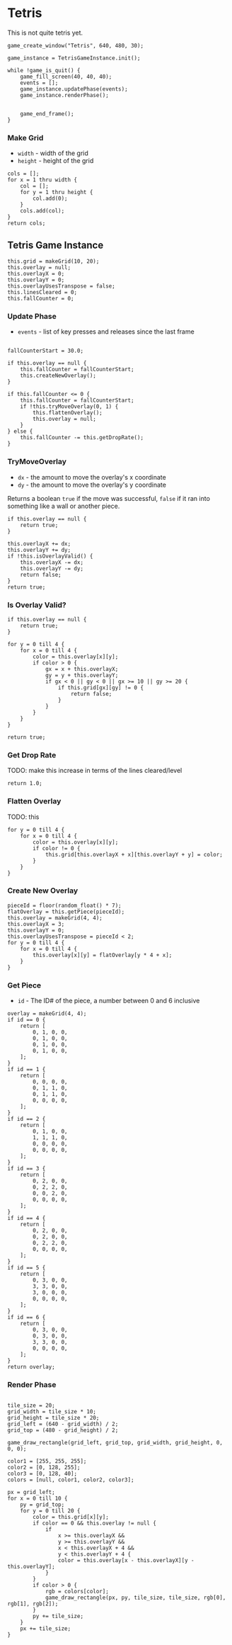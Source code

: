 # Tetris

This is not quite tetris yet.

```
game_create_window("Tetris", 640, 480, 30);

game_instance = TetrisGameInstance.init();

while !game_is_quit() {
    game_fill_screen(40, 40, 40);
    events = [];
    game_instance.updatePhase(events);
    game_instance.renderPhase();
    
    
    game_end_frame();
}
```

### Make Grid

- `width` - width of the grid
- `height` - height of the grid

```
cols = [];
for x = 1 thru width {
    col = [];
    for y = 1 thru height {
        col.add(0);
    }
    cols.add(col);
}
return cols;
```

## Tetris Game Instance

```
this.grid = makeGrid(10, 20);
this.overlay = null;
this.overlayX = 0;
this.overlayY = 0;
this.overlayUsesTranspose = false;
this.linesCleared = 0;
this.fallCounter = 0;

```

### Update Phase

- `events` - list of key presses and releases since the last frame

```

fallCounterStart = 30.0;

if this.overlay == null {
    this.fallCounter = fallCounterStart;
    this.createNewOverlay();
}

if this.fallCounter <= 0 {
    this.fallCounter = fallCounterStart;
    if !this.tryMoveOverlay(0, 1) {
        this.flattenOverlay();
        this.overlay = null;
    }
} else {
    this.fallCounter -= this.getDropRate();
}

```

### TryMoveOverlay

- `dx` - the amount to move the overlay's x coordinate
- `dy` - the amount to move the overlay's y coordinate

Returns a boolean `true` if the move was successful, `false` if it ran into something
like a wall or another piece.

```
if this.overlay == null {
    return true;
}

this.overlayX += dx;
this.overlayY += dy;
if !this.isOverlayValid() {
    this.overlayX -= dx;
    this.overlayY -= dy;
    return false;
}
return true;
```

### Is Overlay Valid?

```
if this.overlay == null {
    return true;
}

for y = 0 till 4 {
    for x = 0 till 4 {
        color = this.overlay[x][y];
        if color > 0 {
            gx = x + this.overlayX;
            gy = y + this.overlayY;
            if gx < 0 || gy < 0 || gx >= 10 || gy >= 20 {
                if this.grid[gx][gy] != 0 {
                    return false;
                }
            }
        }
    }
}

return true;
```

### Get Drop Rate

TODO: make this increase in terms of the lines cleared/level
```
return 1.0;
```

### Flatten Overlay

TODO: this
```
for y = 0 till 4 {
    for x = 0 till 4 {
        color = this.overlay[x][y];
        if color != 0 {
            this.grid[this.overlayX + x][this.overlayY + y] = color;
        }
    }
}
```

### Create New Overlay

```
pieceId = floor(random_float() * 7);
flatOverlay = this.getPiece(pieceId);
this.overlay = makeGrid(4, 4);
this.overlayX = 3;
this.overlayY = 0;
this.overlayUsesTranspose = pieceId < 2;
for y = 0 till 4 {
    for x = 0 till 4 {
        this.overlay[x][y] = flatOverlay[y * 4 + x];
    }
}
```

### Get Piece

- `id` - The ID# of the piece, a number between 0 and 6 inclusive
```
overlay = makeGrid(4, 4);
if id == 0 {
    return [
        0, 1, 0, 0,
        0, 1, 0, 0,
        0, 1, 0, 0,
        0, 1, 0, 0,
    ];
}
if id == 1 {
    return [
        0, 0, 0, 0,
        0, 1, 1, 0,
        0, 1, 1, 0,
        0, 0, 0, 0,
    ];
}
if id == 2 {
    return [
        0, 1, 0, 0,
        1, 1, 1, 0,
        0, 0, 0, 0,
        0, 0, 0, 0,
    ];
}
if id == 3 {
    return [
        0, 2, 0, 0,
        0, 2, 2, 0,
        0, 0, 2, 0,
        0, 0, 0, 0,
    ];
}
if id == 4 {
    return [
        0, 2, 0, 0,
        0, 2, 0, 0,
        0, 2, 2, 0,
        0, 0, 0, 0,
    ];
}
if id == 5 {
    return [
        0, 3, 0, 0,
        3, 3, 0, 0,
        3, 0, 0, 0,
        0, 0, 0, 0,
    ];
}
if id == 6 {
    return [
        0, 3, 0, 0,
        0, 3, 0, 0,
        3, 3, 0, 0,
        0, 0, 0, 0,
    ];
}
return overlay;
```

### Render Phase

```

tile_size = 20;
grid_width = tile_size * 10;
grid_height = tile_size * 20;
grid_left = (640 - grid_width) / 2;
grid_top = (480 - grid_height) / 2;

game_draw_rectangle(grid_left, grid_top, grid_width, grid_height, 0, 0, 0);

color1 = [255, 255, 255];
color2 = [0, 128, 255];
color3 = [0, 128, 40];
colors = [null, color1, color2, color3];

px = grid_left;
for x = 0 till 10 {
    py = grid_top;
    for y = 0 till 20 {
        color = this.grid[x][y];
        if color == 0 && this.overlay != null {
            if 
                x >= this.overlayX && 
                y >= this.overlayY && 
                x < this.overlayX + 4 && 
                y < this.overlayY + 4 {
                color = this.overlay[x - this.overlayX][y - this.overlayY];
            }
        }
        if color > 0 {
            rgb = colors[color];
            game_draw_rectangle(px, py, tile_size, tile_size, rgb[0], rgb[1], rgb[2]);
        }
        py += tile_size;
    }
    px += tile_size;
}

```